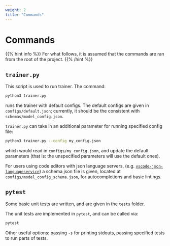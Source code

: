 ```yaml
---
weight: 2
title: "Commands"
---
```


# Commands

{{% hint info %}}
For what follows, 
it is assumed that the commands are ran from the root of the project.
{{% /hint %}}

## `trainer.py`

This script is used to run trainer. The command:

```bash
python3 trainer.py
```

runs the trainer with default configs.
The default configs are given in `configs/default.json`;
currently, it should be the consistent with `schemas/model_config.json`.

`trainer.py` can take in an additional parameter for running specified config file:

```bash
python3 trainer.py --config my_config.json
```

which would read in `configs/my_config.json`,
and update the default parameters
(that is: the unspecified parameters will use the default ones).

For users using code editors with json language servers,
(e.g. [`vscode-json-languageservice`](https://github.com/microsoft/vscode-json-languageservice))
a schema json file is given,
located at `configs/model_config_schema.json`,
for autocompletions and basic lintings.

## `pytest`

Some basic unit tests are written,
and are given in the `tests` folder.

The unit tests are implemented in `pytest`,
and can be called via:

```bash
pytest
```

Other useful options: 
passing `-s` for printing stdouts,
passing specified tests to run parts of tests.
